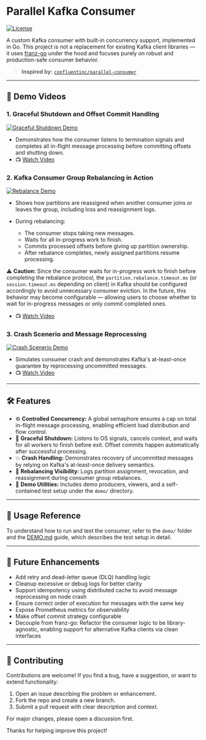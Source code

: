 
# Parallel Kafka Consumer
[![License](https://img.shields.io/badge/license-Apache%202.0-blue.svg)](./LICENSE)

A custom Kafka consumer with built-in concurrency support, implemented in Go. This project is not a replacement for existing Kafka client libraries — it uses [franz-go](https://github.com/twmb/franz-go) under the hood and focuses purely on robust and production-safe consumer behavior.


> **Inspired by:** [`confluentinc/parallel-consumer`](https://github.com/confluentinc/parallel-consumer)

---

## 🎥 Demo Videos

### 1. Graceful Shutdown and Offset Commit Handling

[![Graceful Shutdown Demo](https://img.youtube.com/vi/wX18o9ZZlWU/hqdefault.jpg)](https://youtu.be/wX18o9ZZlWU)

* Demonstrates how the consumer listens to termination signals and completes all in-flight message processing before committing offsets and shutting down.
* 📺 [Watch Video](https://youtu.be/wX18o9ZZlWU)

### 2. Kafka Consumer Group Rebalancing in Action

[![Rebalance Demo](https://img.youtube.com/vi/qAc_PclKNv8/hqdefault.jpg)](https://youtu.be/qAc_PclKNv8)

* Shows how partitions are reassigned when another consumer joins or leaves the group, including loss and reassignment logs.
* During rebalancing:

  * The consumer stops taking new messages.
  * Waits for all in-progress work to finish.
  * Commits processed offsets before giving up partition ownership.
  * After rebalance completes, newly assigned partitions resume processing.

⚠️ **Caution:** Since the consumer waits for in-progress work to finish before completing the rebalance protocol, the `partition.rebalance.timeout.ms` (or `session.timeout.ms` depending on client) in Kafka should be configured accordingly to avoid unnecessary consumer eviction. In the future, this behavior may become configurable — allowing users to choose whether to wait for in-progress messages or only commit completed ones.

* 📺 [Watch Video](https://youtu.be/qAc_PclKNv8)

### 3. Crash Scenerio and Message Reprocessing

[![Crash Scenerio Demo](https://img.youtube.com/vi/5TIeONRPiB4/hqdefault.jpg)](https://youtu.be/5TIeONRPiB4)

* Simulates consumer crash and demonstrates Kafka's at-least-once guarantee by reprocessing uncommitted messages.
* 📺 [Watch Video](https://youtu.be/5TIeONRPiB4)


---

## 🛠 Features

* ⚙️ **Controlled Concurrency:** A global semaphore ensures a cap on total in-flight message processing, enabling efficient load distribution and flow control.
* 🚦 **Graceful Shutdown:** Listens to OS signals, cancels context, and waits for all workers to finish before exit. Offset commits happen automatically after successful processing.
* 💥 **Crash Handling:** Demonstrates recovery of uncommitted messages by relying on Kafka's at-least-once delivery semantics.
* 🔄 **Rebalancing Visibility:** Logs partition assignment, revocation, and reassignment during consumer group rebalances.
* 🧪 **Demo Utilities:** Includes demo producers, viewers, and a self-contained test setup under the `demo/` directory.

---

## 📁 Usage Reference

To understand how to run and test the consumer, refer to the `demo/` folder and the [DEMO.md](.demo/DEMO.md) guide, which describes the test setup in detail.

---

## 🚧 Future Enhancements

* Add retry and dead-letter queue (DLQ) handling logic
* Cleanup excessive or debug logs for better clarity
* Support idempotency using distributed cache to avoid message reprocessing on node crash
* Ensure correct order of execution for messages with the same key
* Expose Prometheus metrics for observability
* Make offset commit strategy configurable
* Decouple from franz-go: Refactor the consumer logic to be library-agnostic, enabling support for alternative Kafka clients via clean interfaces

---

## 🤝 Contributing

Contributions are welcome! If you find a bug, have a suggestion, or want to extend functionality:

1. Open an issue describing the problem or enhancement.
2. Fork the repo and create a new branch.
3. Submit a pull request with clear description and context.

For major changes, please open a discussion first.

Thanks for helping improve this project!

